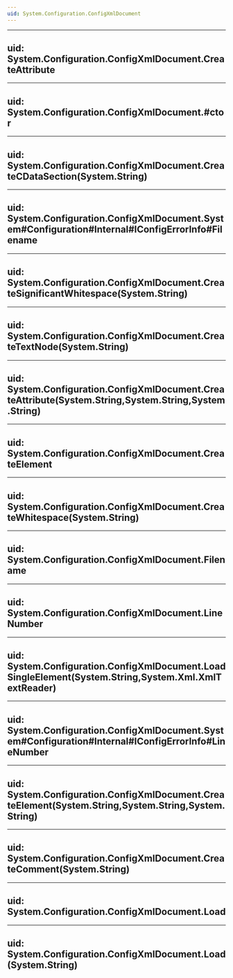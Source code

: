 ```yaml
---
uid: System.Configuration.ConfigXmlDocument
---
```


---
uid: System.Configuration.ConfigXmlDocument.CreateAttribute
---

---
uid: System.Configuration.ConfigXmlDocument.#ctor
---

---
uid: System.Configuration.ConfigXmlDocument.CreateCDataSection(System.String)
---

---
uid: System.Configuration.ConfigXmlDocument.System#Configuration#Internal#IConfigErrorInfo#Filename
---

---
uid: System.Configuration.ConfigXmlDocument.CreateSignificantWhitespace(System.String)
---

---
uid: System.Configuration.ConfigXmlDocument.CreateTextNode(System.String)
---

---
uid: System.Configuration.ConfigXmlDocument.CreateAttribute(System.String,System.String,System.String)
---

---
uid: System.Configuration.ConfigXmlDocument.CreateElement
---

---
uid: System.Configuration.ConfigXmlDocument.CreateWhitespace(System.String)
---

---
uid: System.Configuration.ConfigXmlDocument.Filename
---

---
uid: System.Configuration.ConfigXmlDocument.LineNumber
---

---
uid: System.Configuration.ConfigXmlDocument.LoadSingleElement(System.String,System.Xml.XmlTextReader)
---

---
uid: System.Configuration.ConfigXmlDocument.System#Configuration#Internal#IConfigErrorInfo#LineNumber
---

---
uid: System.Configuration.ConfigXmlDocument.CreateElement(System.String,System.String,System.String)
---

---
uid: System.Configuration.ConfigXmlDocument.CreateComment(System.String)
---

---
uid: System.Configuration.ConfigXmlDocument.Load
---

---
uid: System.Configuration.ConfigXmlDocument.Load(System.String)
---
